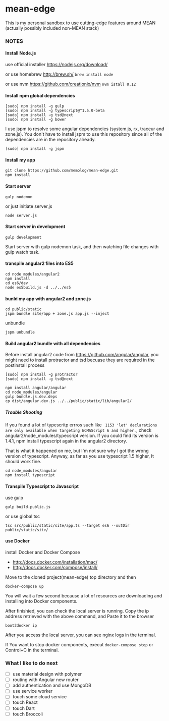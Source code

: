 # mean-edge
This is my personal sandbox to use cutting-edge features around MEAN (actually possibly included non-MEAN stack)

### NOTES
#### Install Node.js
use official installer https://nodejs.org/download/

or use homebrew http://brew.sh/ ```brew install node```

or use nvm https://github.com/creationix/nvm ```nvm istall 0.12```

#### Install npm global dependencies
```
[sudo] npm install -g gulp
[sudo] npm install -g typescript@^1.5.0-beta
[sudo] npm install -g tsd@next
[sudo] npm install -g bower
```

I use jspm to resolve some angular dependencies (system.js, rx, traceur and zone.js).
You don't have to install jspm to use this repository since all of the dependencies are in the repository already.
```
[sudo] npm install -g jspm
```

#### Install my app
```
git clone https://github.com/memolog/mean-edge.git
npm install
```

#### Start server
```
gulp nodemon
```

or just initiate server.js
```
node server.js
```

#### Start server in development
```
gulp development
```

Start server with gulp nodemon task, and then watching file changes with gulp watch task.

#### transpile angular2 files into ES5
```
cd node_modules/angular2
npm install
cd es6/dev
node es5build.js -d ../../es5
```

#### bunld my app with angular2 and zone.js
```
cd public/static
jspm bundle site/app + zone.js app.js --inject
```

unbundle
```
jspm unbundle
```

#### Build angular2 bundle with all dependencies
Before install angular2 code from https://github.com/angular/angular, you might need to install protractor and tsd becuase they are required in the postinstall process

```
[sudo] npm install -g protractor
[sudo] npm install -g tsd@next
```

```
npm install angular/angular
cd node_modules/angular
gulp bundle.js.dev.deps
cp dist/angular.dev.js ../../public/static/lib/angular2/
```

##### Trouble Shooting
If you found a lot of typescritp errros such like ``` 1153 'let' declarations are only available when targeting ECMAScript 6 and higher.```, check angular2/node_modules/typecsript version. If you could find its version is 1.4.1, npm install typescript again in the angular2 directory.

That is what it happened on me, but I'm not sure why I got the wrong version of typescript. Anyway, as far as you use typescript 1.5 higher, It should work fine.

```
cd node_modules/angular
npm install typescript
```

#### Transpile Typescript to Javascript

use gulp
```
gulp build.public.js
```

or use global tsc
```
tsc src/public/static/site/app.ts --target es6 --outDir public/static/site/
```

#### use Docker
install Docker and Docker Compose
* http://docs.docker.com/installation/mac/
* http://docs.docker.com/compose/install/

Move to the cloned project(mean-edge) top directory and then
```
docker-compose up
```

You will wait a few second because a lot of resources are downloading and installing into Docker components.

After finishied, you can check the local server is running.
Copy the ip address retrieved with the above command, and Paste it to the browser

```
boot2docker ip
```

After you access the local server, you can see nginx logs in the terminal.

If You want to stop docker components, execut ```docker-compose stop``` or Control+C in the terminal.

### What I like to do next
- [ ] use material design with polymer
- [ ] routing with Angular new router
- [ ] add authentication and use MongoDB
- [ ] use service worker
- [ ] touch some cloud service
- [ ] touch React
- [ ] touch Dart
- [ ] touch Broccoli
